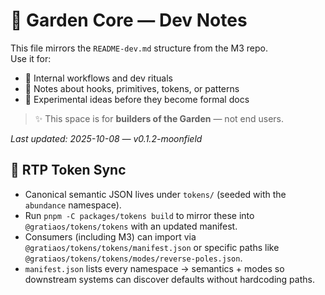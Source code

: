 # 🌿 Garden Core — Dev Notes

This file mirrors the `README-dev.md` structure from the M3 repo.  
Use it for:

- 🧭 Internal workflows and dev rituals
- 🌱 Notes about hooks, primitives, tokens, or patterns
- 📜 Experimental ideas before they become formal docs

> ✨ This space is for **builders of the Garden** — not end users.

_Last updated: 2025-10-08 — v0.1.2-moonfield_

## 🔄 RTP Token Sync

- Canonical semantic JSON lives under `tokens/` (seeded with the `abundance` namespace).
- Run `pnpm -C packages/tokens build` to mirror these into `@gratiaos/tokens/tokens` with an updated manifest.
- Consumers (including M3) can import via `@gratiaos/tokens/tokens/manifest.json` or specific paths like `@gratiaos/tokens/tokens/modes/reverse-poles.json`.
- `manifest.json` lists every namespace → semantics + modes so downstream systems can discover defaults without hardcoding paths.
